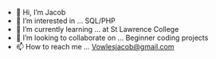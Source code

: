 - 👋 Hi, I’m Jacob
- 👀 I’m interested in ... SQL/PHP
- 🌱 I’m currently learning ... at St Lawrence College
- 💞️ I’m looking to collaborate on ... Beginner coding projects
- 📫 How to reach me ... Vowlesjacob@gmail.com

<!---
JacobVowles/JacobVowles is a ✨ special ✨ repository because its `README.md` (this file) appears on your GitHub profile.
You can click the Preview link to take a look at your changes.
--->
